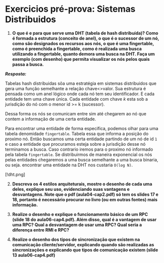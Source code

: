 # Exercicios pré-prova: Sistemas Distribuidos

1. __O que é e para que serve uma DHT (tabela de hash distribuída)? Como é formada a estrutura (conceito de anel), o que é o sucessor de um nó, como são designados os recursos aos nós, o que é uma fingertable, como é preenchida a fingertable, como é realizada uma busca utilizando a fingertable, quanto demora uma busca na DHT. Faça um exemplo (com desenho) que permita visualizar os nós pelos quais passa a busca.__

__*Resposta:*__ 

Tabelas hash distribuidas sõa uma estratégia em sistemas distribuidos que gera uma função semelhante a relação chave<>valor. Sua estrutura é pensada como um anel lógico onde cada nó tem seu identificador. E cada entidade tem uma chave única. Cada entidade com chave _k_ esta sob a jurisdição do nó com o menor id >= k (sucessor).

Dessa forma os nós se comunicam entre sim até chegarem ao nó que contem a informação de uma certa entidade.

Para encontrar uma entidade de forma especifica, podemos olhar para uma tabela denomidade ```fingertable```. Tabela essa que informa a posição do proximo nó. Então buscamos uma certa entidade partindo de um nó de id ```1``` e caso a entidade que procuramos esteja sobre a jurisdição desse nó terminamos a busca. Caso contrario iremos para o proximo nó informado pela tabela ```fingertable```. Se distribuirmos de maneira exponencial os nós pelas entidades chegaremos a uma busca semelhante a uma busca binaria, ou seja. encontrar uma entidade na DHT nos custaria ```O(log N)```.

[!dht.png]



2. __Descreva os 4 estilos arquiteturais, mostre o desenho de cada uma deles, explique seu uso, evidenciando suas vantagens e desvantagens. Note que o pdf (aula04-cap2.pdf) só tem os slides 17 e 18, portanto é necessário procurar no livro (ou em outras fontes) mais informação.__




3. __Realize o desenho e explique o funcionamento básico de um RPC (slide 18 do aula06-cap4.pdf). Além disso, qual é a vantagem de usar uma RPC? Qual a desvantagem de usar uma RPC? Qual seria a diferença entre RMI e RPC?__




4. __Realize o desenho dos tipos de sincronização que existem na comunicação cliente/servidor, explicando quando são realizadas as sincronizações e explicando que tipos de comunicação existem (slide 13 aula06-cap4.pdf)__
